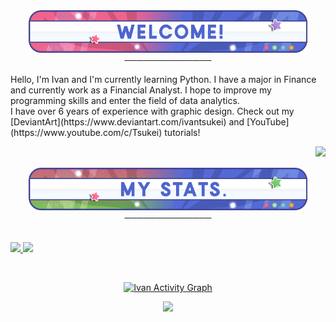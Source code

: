 <div align="center">
  <a href="https://github.com/IvanTsukei">
    <img src="welcome.png" alt="IvanTsukei Welcome Banner" width="446" height="68">
  </a>
<br />
──────────────
<p align="left">
Hello, I'm Ivan and I'm currently learning Python. I have a major in Finance and currently work as a Financial Analyst. I hope to improve my programming skills and enter the field of data analytics. 
<br>
I have over 6 years of experience with graphic design. Check out my [DeviantArt](https://www.deviantart.com/ivantsukei) and [YouTube](https://www.youtube.com/c/Tsukei) tutorials!
</p>
<p><img align="right"
    src="https://github-readme-stats.vercel.app/api/top-langs?username=IvanTsukei&show_icons=true&theme=tokyonight&hide_border=true"/>
  </p>
</div>
<br>


<br>

<div align="center">
  <a href="https://github.com/IvanTsukei">
    <img src="MyStats.png" alt="IvanTsukei MyStats Banner" width="446" height="68">
  </a>
<br />
──────────────
<br>
<br/>
<p align="left">
  <a href="https://abhigyantrips.dev/">
  <img width="49.5%" src="https://github-readme-stats.vercel.app/api?username=IvanTsukei&show_icons=true&theme=tokyonight&hide_border=true" />
    <img width="49.5%" src="https://github-readme-streak-stats.herokuapp.com/?user=IvanTsukei&theme=tokyonight&hide_border=true" />
  </a>
</p>
<br>

[![Ivan Activity Graph](https://activity-graph.herokuapp.com/graph?username=IvanTsukei&custom_title=IvanTsukei's%20Contribution%20Graph&theme=tokyonight&bg_color=1a1b27&hide_border=true&line=d1a01f&point=c58545)](https://IvanTsukei.dev)

<p>
<div align="center">
  <img src="https://img.shields.io/badge/-Python-98b982?style=for-the-badge&logo=python&logoColor=98b982&labelColor=282828">
</div>
</p>
